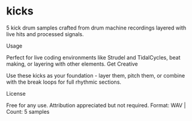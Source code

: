 # kicks

5 kick drum samples crafted from drum machine recordings layered with live hits and processed signals.

Usage

Perfect for live coding environments like Strudel and TidalCycles, beat making, or layering with other elements.
Get Creative

Use these kicks as your foundation - layer them, pitch them, or combine with the break loops for full rhythmic sections.

License

Free for any use. Attribution appreciated but not required.
Format: WAV | Count: 5 samples
